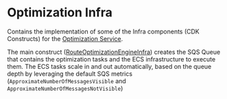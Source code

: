 # Optimization Infra

Contains the implementation of some of the Infra components (CDK Constructs) for the [Optimization Service](../../../docs/services/optimization/README.md).

The main construct ([RouteOptimizationEngineInfra](./src/index.ts)) creates the SQS Queue that contains the optimization tasks and the ECS infrastructure to execute them. The ECS tasks scale in and out automatically, based on the queue depth by leveraging the default SQS metrics (`ApproximateNumberOfMessagesVisible` and `ApproximateNumberOfMessagesNotVisible`)
